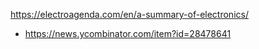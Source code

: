 https://electroagenda.com/en/a-summary-of-electronics/
* https://news.ycombinator.com/item?id=28478641